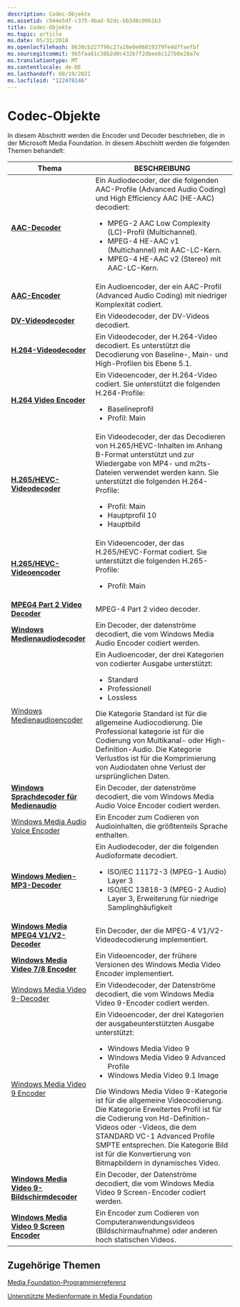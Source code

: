 ```yaml
---
description: Codec-Objekte
ms.assetid: c944e5df-c375-4bad-92dc-bb3d8c09b1b3
title: Codec-Objekte
ms.topic: article
ms.date: 05/31/2018
ms.openlocfilehash: 8638cb227796c27a28e0e06819379fe4d7faefbf
ms.sourcegitcommit: 9b5faa61c38b2d0c432b7f2dbee8c127b0e28a7e
ms.translationtype: MT
ms.contentlocale: de-DE
ms.lasthandoff: 08/19/2021
ms.locfileid: "122478146"
---
```

# <a name="codec-objects"></a>Codec-Objekte

In diesem Abschnitt werden die Encoder und Decoder beschrieben, die in der Microsoft Media Foundation. In diesem Abschnitt werden die folgenden Themen behandelt:




| Thema | BESCHREIBUNG | 
|-------|-------------|
| <a href="aac-decoder.md"><strong>AAC-Decoder</strong></a> | Ein Audiodecoder, der die folgenden AAC-Profile (Advanced Audio Coding) und High Efficiency AAC (HE-AAC) decodiert:<ul><li>MPEG-2 AAC Low Complexity (LC)-Profil (Multichannel).</li><li>MPEG-4 HE-AAC v1 (Multichannel) mit AAC-LC-Kern.</li><li>MPEG-4 HE-AAC v2 (Stereo) mit AAC-LC-Kern.</li></ul> | 
| <a href="aac-encoder.md"><strong>AAC-Encoder</strong></a> | Ein Audioencoder, der ein AAC-Profil (Advanced Audio Coding) mit niedriger Komplexität codiert. | 
| <a href="dv-video-decoder.md"><strong>DV-Videodecoder</strong></a> | Ein Videodecoder, der DV-Videos decodiert. | 
| <a href="h-264-video-decoder.md"><strong>H.264-Videodecoder</strong></a> | Ein Videodecoder, der H.264-Video decodiert. Es unterstützt die Decodierung von Baseline-, Main- und High-Profilen bis Ebene 5.1. | 
| <a href="h-264-video-encoder.md"><strong>H.264 Video Encoder</strong></a> | Ein Videoencoder, der H.264-Video codiert. Sie unterstützt die folgenden H.264-Profile:<ul><li>Baselineprofil</li><li>Profil: Main</li></ul> | 
| <a href="h-264-video-decoder.md"><strong>H.265/HEVC-Videodecoder</strong></a> | Ein Videodecoder, der das Decodieren von H.265/HEVC-Inhalten im Anhang B-Format unterstützt und zur Wiedergabe von MP4- und m2ts-Dateien verwendet werden kann. Sie unterstützt die folgenden H.264-Profile:<ul><li>Profil: Main</li><li>Hauptprofil 10</li><li>Hauptbild</li></ul> | 
| <a href="h-264-video-encoder.md"><strong>H.265/HEVC-Videoencoder</strong></a> | Ein Videoencoder, der das H.265/HEVC-Format codiert. Sie unterstützt die folgenden H.265-Profile:<ul><li>Profil: Main</li></ul> | 
| <a href="mpeg4part2videodecoder.md"><strong>MPEG4 Part 2 Video Decoder</strong></a> | MPEG-4 Part 2 video decoder. | 
| <a href="windowsmediaaudiodecoder.md"><strong>Windows Medienaudiodecoder</strong></a> | Ein Decoder, der datenströme decodiert, die vom Windows Media Audio Encoder codiert werden. | 
| <a href="windowsmediaaudioencoder.md">Windows Medienaudioencoder</a> | Ein Audioencoder, der drei Kategorien von codierter Ausgabe unterstützt:<ul><li>Standard</li><li>Professionell</li><li>Lossless</li></ul>Die Kategorie Standard ist für die allgemeine Audiocodierung. Die Professional kategorie ist für die Codierung von Multikanal- oder High-Definition-Audio. Die Kategorie Verlustlos ist für die Komprimierung von Audiodaten ohne Verlust der ursprünglichen Daten. | 
| <a href="windowsmediaaudiovoicedecoder.md"><strong>Windows Sprachdecoder für Medienaudio</strong></a> | Ein Decoder, der datenströme decodiert, die vom Windows Media Audio Voice Encoder codiert werden. | 
| <a href="windowsmediaaudiovoiceencoder.md">Windows Media Audio Voice Encoder</a> | Ein Encoder zum Codieren von Audioinhalten, die größtenteils Sprache enthalten. | 
| <a href="windows-media-mp3-decoder.md"><strong>Windows Medien-MP3-Decoder</strong></a> | Ein Audiodecoder, der die folgenden Audioformate decodiert.<ul><li>ISO/IEC 11172-3 (MPEG-1 Audio) Layer 3</li><li>ISO/IEC 13818-3 (MPEG-2 Audio) Layer 3, Erweiterung für niedrige Samplinghäufigkeit</li></ul> | 
| <a href="windowsmediampeg4decoder.md"><strong>Windows Media MPEG4 V1/V2-Decoder</strong></a> | Ein Decoder, der die MPEG-4 V1/V2-Videodecodierung implementiert. | 
| <a href="windows-media-video-7-and-8-encoders.md"><strong>Windows Media Video 7/8 Encoder</strong></a> | Ein Videoencoder, der frühere Versionen des Windows Media Video Encoder implementiert. | 
| <a href="windowsmediavideo9decoder.md">Windows Media Video 9-Decoder</a> | Ein Videodecoder, der Datenströme decodiert, die vom Windows Media Video 9-Encoder codiert werden. | 
| <a href="windowsmediavideo9encoder.md">Windows Media Video 9 Encoder</a> | Ein Videoencoder, der drei Kategorien der ausgabeunterstützten Ausgabe unterstützt:<ul><li>Windows Media Video 9</li><li>Windows Media Video 9 Advanced Profile</li><li>Windows Media Video 9.1 Image</li></ul>Die Windows Media Video 9-Kategorie ist für die allgemeine Videocodierung. Die Kategorie Erweitertes Profil ist für die Codierung von Hd-Definition-Videos oder -Videos, die dem STANDARD VC-1 Advanced Profile SMPTE entsprechen. Die Kategorie Bild ist für die Konvertierung von Bitmapbildern in dynamisches Video. | 
| <a href="windowsmediavideo9screendecoder.md"><strong>Windows Media Video 9-Bildschirmdecoder</strong></a> | Ein Decoder, der Datenströme decodiert, die vom Windows Media Video 9 Screen-Encoder codiert werden. | 
| <a href="windowsmediavideo9screenencoder.md"><strong>Windows Media Video 9 Screen Encoder</strong></a> | Ein Encoder zum Codieren von Computeranwendungsvideos (Bildschirmaufnahme) oder anderen hoch statischen Videos. | 




 

## <a name="related-topics"></a>Zugehörige Themen

<dl> <dt>

[Media Foundation-Programmierreferenz](media-foundation-programming-reference.md)
</dt> <dt>

[Unterstützte Medienformate in Media Foundation](supported-media-formats-in-media-foundation.md)
</dt> </dl>

 

 



